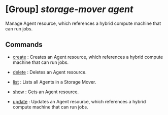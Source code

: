 # [Group] _storage-mover agent_

Manage Agent resource, which references a hybrid compute machine that can run jobs.

## Commands

- [create](/Commands/storage-mover/agent/_create.md)
: Creates an Agent resource, which references a hybrid compute machine that can run jobs.

- [delete](/Commands/storage-mover/agent/_delete.md)
: Deletes an Agent resource.

- [list](/Commands/storage-mover/agent/_list.md)
: Lists all Agents in a Storage Mover.

- [show](/Commands/storage-mover/agent/_show.md)
: Gets an Agent resource.

- [update](/Commands/storage-mover/agent/_update.md)
: Updates an Agent resource, which references a hybrid compute machine that can run jobs.
